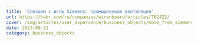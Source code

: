 ```yaml
---
title: 'Слезаем с иглы Siemens: промышленная вентиляция'
url: https://habr.com/ru/companies/wirenboard/articles/762422/
cover: /img/articles/user_experience/business_objects/move_from_siemens.png
date: 2023-09-21
category: business_objects
---
```

